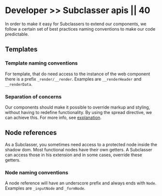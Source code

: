 # Developer >> Subclasser apis || 40

In order to make it easy for Subclassers to extend our components, we follow a certain set
of best practices naming conventions to make our code predictable.

## Templates

### Template naming conventions

For template, that do need access to the instance of the web component there is a prefix `_render/__render`.
Examples are `__renderHeader` and `__renderData`.

### Separation of concerns

Our components should make it possible to override markup and styling, without having to redefine
functionality.
By using the spread directive, we can achieve this. For more info, see [explanation](https://github.com/ing-bank/lion/issues/591).

## Node references

As a Subclasser, you sometimes need access to a protected node inside the shadow dom.
Most functional nodes have their own getters. A Subclasser can access those in his extension and
in some cases, override these getters.

### Node naming conventions

A node reference will have an underscore prefix and always ends with `Node`.
Examples are `_inputNode` and `_formNode`.
